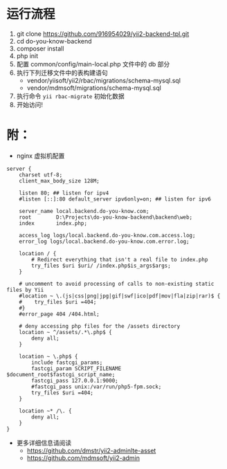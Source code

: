 # 运行流程
1. git clone https://github.com/916954029/yii2-backend-tpl.git
2. cd do-you-know-backend
3. composer install
4. php init
5. 配置 common/config/main-local.php 文件中的 db 部分
6. 执行下列迁移文件中的表构建语句
    - vendor/yiisoft/yii2/rbac/migrations/schema-mysql.sql
    - vendor/mdmsoft/migrations/schema-mysql.sql
7. 执行命令 ```yii rbac-migrate``` 初始化数据
8. 开始访问!

# 附：

* nginx 虚拟机配置
```
server {
	charset utf-8;
	client_max_body_size 128M;

	listen 80; ## listen for ipv4
	#listen [::]:80 default_server ipv6only=on; ## listen for ipv6

	server_name local.backend.do-you-know.com;
	root        D:\Projects\do-you-know-backend\backend\web;
	index       index.php;

	access_log logs/local.backend.do-you-know.com.access.log;
	error_log logs/local.backend.do-you-know.com.error.log;

	location / {
		# Redirect everything that isn't a real file to index.php
		try_files $uri $uri/ /index.php$is_args$args;
	}

	# uncomment to avoid processing of calls to non-existing static files by Yii
	#location ~ \.(js|css|png|jpg|gif|swf|ico|pdf|mov|fla|zip|rar)$ {
	#    try_files $uri =404;
	#}
	#error_page 404 /404.html;

	# deny accessing php files for the /assets directory
	location ~ ^/assets/.*\.php$ {
		deny all;
	}

	location ~ \.php$ {
		include fastcgi_params;
		fastcgi_param SCRIPT_FILENAME $document_root$fastcgi_script_name;
		fastcgi_pass 127.0.0.1:9000;
		#fastcgi_pass unix:/var/run/php5-fpm.sock;
		try_files $uri =404;
	}

	location ~* /\. {
		deny all;
	}
}
```

* 更多详细信息请阅读
    - https://github.com/dmstr/yii2-adminlte-asset
    - https://github.com/mdmsoft/yii2-admin